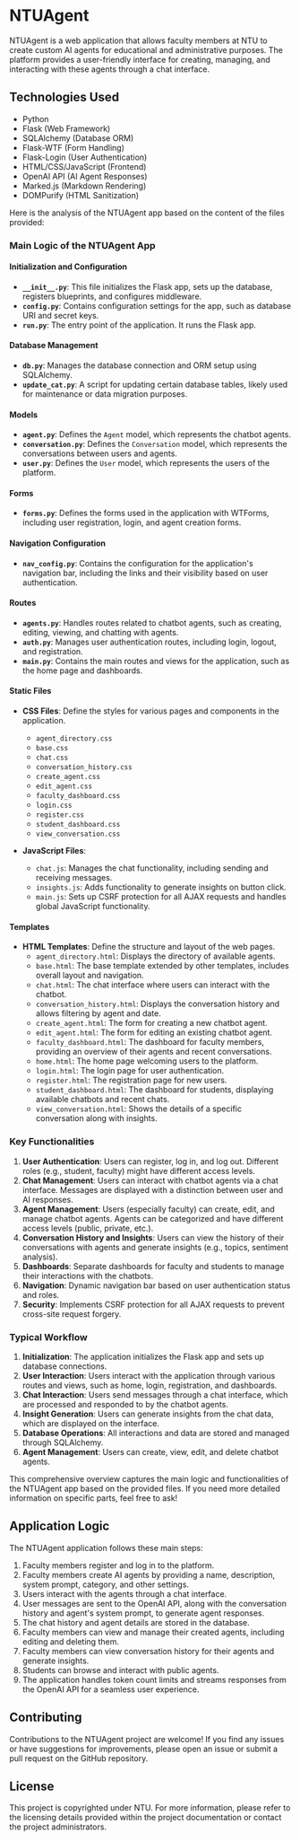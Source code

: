 # NTUAgent

NTUAgent is a web application that allows faculty members at NTU to create custom AI agents for educational and administrative purposes. The platform provides a user-friendly interface for creating, managing, and interacting with these agents through a chat interface.

## Technologies Used

- Python
- Flask (Web Framework)
- SQLAlchemy (Database ORM)
- Flask-WTF (Form Handling)
- Flask-Login (User Authentication)
- HTML/CSS/JavaScript (Frontend)
- OpenAI API (AI Agent Responses)
- Marked.js (Markdown Rendering)
- DOMPurify (HTML Sanitization)

Here is the analysis of the NTUAgent app based on the content of the files provided:

### Main Logic of the NTUAgent App

#### Initialization and Configuration
- **`__init__.py`**: This file initializes the Flask app, sets up the database, registers blueprints, and configures middleware.
- **`config.py`**: Contains configuration settings for the app, such as database URI and secret keys.
- **`run.py`**: The entry point of the application. It runs the Flask app.

#### Database Management
- **`db.py`**: Manages the database connection and ORM setup using SQLAlchemy.
- **`update_cat.py`**: A script for updating certain database tables, likely used for maintenance or data migration purposes.

#### Models
- **`agent.py`**: Defines the `Agent` model, which represents the chatbot agents.
- **`conversation.py`**: Defines the `Conversation` model, which represents the conversations between users and agents.
- **`user.py`**: Defines the `User` model, which represents the users of the platform.

#### Forms
- **`forms.py`**: Defines the forms used in the application with WTForms, including user registration, login, and agent creation forms.

#### Navigation Configuration
- **`nav_config.py`**: Contains the configuration for the application's navigation bar, including the links and their visibility based on user authentication.

#### Routes
- **`agents.py`**: Handles routes related to chatbot agents, such as creating, editing, viewing, and chatting with agents.
- **`auth.py`**: Manages user authentication routes, including login, logout, and registration.
- **`main.py`**: Contains the main routes and views for the application, such as the home page and dashboards.

#### Static Files
- **CSS Files**: Define the styles for various pages and components in the application.
  - `agent_directory.css`
  - `base.css`
  - `chat.css`
  - `conversation_history.css`
  - `create_agent.css`
  - `edit_agent.css`
  - `faculty_dashboard.css`
  - `login.css`
  - `register.css`
  - `student_dashboard.css`
  - `view_conversation.css`

- **JavaScript Files**:
  - `chat.js`: Manages the chat functionality, including sending and receiving messages.
  - `insights.js`: Adds functionality to generate insights on button click.
  - `main.js`: Sets up CSRF protection for all AJAX requests and handles global JavaScript functionality.

#### Templates
- **HTML Templates**: Define the structure and layout of the web pages.
  - `agent_directory.html`: Displays the directory of available agents.
  - `base.html`: The base template extended by other templates, includes overall layout and navigation.
  - `chat.html`: The chat interface where users can interact with the chatbot.
  - `conversation_history.html`: Displays the conversation history and allows filtering by agent and date.
  - `create_agent.html`: The form for creating a new chatbot agent.
  - `edit_agent.html`: The form for editing an existing chatbot agent.
  - `faculty_dashboard.html`: The dashboard for faculty members, providing an overview of their agents and recent conversations.
  - `home.html`: The home page welcoming users to the platform.
  - `login.html`: The login page for user authentication.
  - `register.html`: The registration page for new users.
  - `student_dashboard.html`: The dashboard for students, displaying available chatbots and recent chats.
  - `view_conversation.html`: Shows the details of a specific conversation along with insights.

### Key Functionalities
1. **User Authentication**: Users can register, log in, and log out. Different roles (e.g., student, faculty) might have different access levels.
2. **Chat Management**: Users can interact with chatbot agents via a chat interface. Messages are displayed with a distinction between user and AI responses.
3. **Agent Management**: Users (especially faculty) can create, edit, and manage chatbot agents. Agents can be categorized and have different access levels (public, private, etc.).
4. **Conversation History and Insights**: Users can view the history of their conversations with agents and generate insights (e.g., topics, sentiment analysis).
5. **Dashboards**: Separate dashboards for faculty and students to manage their interactions with the chatbots.
6. **Navigation**: Dynamic navigation bar based on user authentication status and roles.
7. **Security**: Implements CSRF protection for all AJAX requests to prevent cross-site request forgery.

### Typical Workflow
1. **Initialization**: The application initializes the Flask app and sets up database connections.
2. **User Interaction**: Users interact with the application through various routes and views, such as home, login, registration, and dashboards.
3. **Chat Interaction**: Users send messages through a chat interface, which are processed and responded to by the chatbot agents.
4. **Insight Generation**: Users can generate insights from the chat data, which are displayed on the interface.
5. **Database Operations**: All interactions and data are stored and managed through SQLAlchemy.
6. **Agent Management**: Users can create, view, edit, and delete chatbot agents.

This comprehensive overview captures the main logic and functionalities of the NTUAgent app based on the provided files. If you need more detailed information on specific parts, feel free to ask!
## Application Logic

The NTUAgent application follows these main steps:

1. Faculty members register and log in to the platform.
2. Faculty members create AI agents by providing a name, description, system prompt, category, and other settings.
3. Users interact with the agents through a chat interface.
4. User messages are sent to the OpenAI API, along with the conversation history and agent's system prompt, to generate agent responses.
5. The chat history and agent details are stored in the database.
6. Faculty members can view and manage their created agents, including editing and deleting them.
7. Faculty members can view conversation history for their agents and generate insights.
8. Students can browse and interact with public agents.
9. The application handles token count limits and streams responses from the OpenAI API for a seamless user experience.

## Contributing

Contributions to the NTUAgent project are welcome! If you find any issues or have suggestions for improvements, please open an issue or submit a pull request on the GitHub repository.

## License

This project is copyrighted under NTU. For more information, please refer to the licensing details provided within the project documentation or contact the project administrators.

